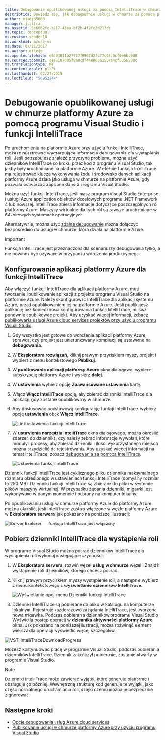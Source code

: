 ```yaml
---
title: Debugowanie opublikowanej usługi za pomocą IntelliTrace w chmurze platformy Azure
description: Dowiedz się, jak debugowanie usługi w chmurze za pomocą programu Visual Studio i funkcji IntelliTrace
author: mikejo5000
manager: jillfra
ms.assetid: 5e6662fc-b917-43ea-bf2b-4f2fc3d213dc
ms.topic: conceptual
ms.custom: seodec18
ms.workload: azure-vs
ms.date: 03/21/2017
ms.author: mikejo
ms.openlocfilehash: e5304011b27717f8967d2fc77c66c0cf0e6bc908
ms.sourcegitcommit: cea6187005f8a0cdf44e866a1534a4cf5356208c
ms.translationtype: MT
ms.contentlocale: pl-PL
ms.lasthandoff: 02/27/2019
ms.locfileid: "56953244"
---
```

# <a name="debugging-a-published-azure-cloud-service-with-visual-studio-and-intellitrace"></a>Debugowanie opublikowanej usługi w chmurze platformy Azure za pomocą programu Visual Studio i funkcji IntelliTrace
Po uruchomieniu na platformie Azure przy użyciu funkcji IntelliTrace, możesz rejestrować wyczerpujące informacje debugowania dla wystąpienia roli. Jeśli potrzebujesz znaleźć przyczynę problemu, można użyć dzienników IntelliTrace do kroku przez kod z programu Visual Studio, tak jakby były uruchamiane na platformie Azure. W efekcie funkcja IntelliTrace ma rejestrować klucza wykonywania kodu i środowisko danych aplikacji platformy Azure działa jako usługa w chmurze na platformie Azure, gdy pozwala odtwarzać zapisane dane z programu Visual Studio.

Można użyć funkcji IntelliTrace, jeśli masz program Visual Studio Enterprise i usługi Azure application obiektów docelowych programu .NET Framework 4 lub nowszej. IntelliTrace zbiera informacje dotyczące poszczególnych ról platformy Azure. Maszyny wirtualne dla tych ról są zawsze uruchamiane w 64-bitowych systemach operacyjnych.

Alternatywnie, można użyć [zdalne debugowanie](http://go.microsoft.com/fwlink/p/?LinkId=623041) można dołączyć bezpośrednio do usługi w chmurze, która działa na platformie Azure.

> [!IMPORTANT]
> Funkcja IntelliTrace jest przeznaczona dla scenariuszy debugowania tylko, a nie powinny być używane w przypadku wdrożenia produkcyjnego.
>

## <a name="configure-an-azure-application-for-intellitrace"></a>Konfigurowanie aplikacji platformy Azure dla funkcji IntelliTrace
Aby włączyć funkcji IntelliTrace dla aplikacji platformy Azure, musi tworzenie i publikowanie aplikacji z projektu programu Visual Studio na platformie Azure. Należy skonfigurować IntelliTrace dla aplikacji systemu Azure, przed opublikowaniem jej na platformie Azure. Jeśli publikujesz aplikację bez konieczności konfigurowania funkcji IntelliTrace, musisz ponownie opublikować projekt. Aby uzyskać więcej informacji, zobacz [publikowania usługi Azure cloud services projektów przy użyciu programu Visual Studio](http://go.microsoft.com/fwlink/p/?LinkId=623012).

1. Gdy wszystko jest gotowe do wdrożenia aplikacji platformy Azure, sprawdź, czy projekt jest ukierunkowany kompilacji są ustawione na **debugowania**.

1. W **Eksploratora rozwiązań**, kliknij prawym przyciskiem myszy projekt i wybierz z menu kontekstowego **Publikuj**.

1. W **publikowanie aplikacji platformy Azure** okno dialogowe, wybierz subskrypcję platformy Azure i wybierz **dalej**.

1. W **ustawienia** wybierz opcję **Zaawansowane ustawienia** kartę.

1. Włącz **Włącz IntelliTrace** opcję, aby zbierać dzienniki IntelliTrace dla aplikacji, gdy zostanie opublikowany w chmurze.

1. Aby dostosować podstawową konfigurację funkcji IntelliTrace, wybierz opcję **ustawienia** obok **Włącz IntelliTrace**.

    ![Link ustawienia funkcji IntelliTrace](./media/vs-azure-tools-intellitrace-debug-published-cloud-services/intellitrace-settings-link.png)

1. W **ustawienia narzędzia IntelliTrace** okna dialogowego, można określić zdarzeń do dziennika, czy należy zebrać informacje wywołań, które moduły i procesy, aby zbierać dzienniki i ilości wykorzystanego miejsca można przydzielić do rejestrowania. Aby uzyskać więcej informacji na temat IntelliTrace, zobacz [debugowania za pomocą IntelliTrace](http://go.microsoft.com/fwlink/?LinkId=214468).

    ![Ustawienia funkcji IntelliTrace](./media/vs-azure-tools-intellitrace-debug-published-cloud-services/IC519063.png)

Dziennik funkcji IntelliTrace jest cyklicznego pliku dziennika maksymalnego rozmiaru określonego w ustawieniach funkcji IntelliTrace (domyślny rozmiar to 250 MB). Dzienniki funkcji IntelliTrace są zbierane do pliku w systemie plików maszyny wirtualnej. W przypadku żądania dzienniki, migawki jest wykonywane w danym momencie i pobrany na komputer lokalny.

Po opublikowaniu usługi w chmurze platformy Azure do platformy Azure można określić, jeśli IntelliTrace zostało włączone w węźle platformy Azure w **Eksploratora serwera**, jak pokazano na poniższej ilustracji:

![Server Explorer — funkcja IntelliTrace jest włączony](./media/vs-azure-tools-intellitrace-debug-published-cloud-services/IC744134.png)

## <a name="download-intellitrace-logs-for-a-role-instance"></a>Pobierz dzienniki IntelliTrace dla wystąpienia roli
W programie Visual Studio można pobrać dzienników IntelliTrace dla wystąpienia roli wykonaj następujące czynności:

1. W **Eksploratora serwera**, rozwiń węzeł **usług w chmurze** węzeł i Znajdź wystąpienie roli dzienników, którego chcesz pobrać.

1. Kliknij prawym przyciskiem myszy wystąpienie roli, a następnie wybierz z menu kontekstowego s **wyświetlanie dzienników IntelliTrace**.

    ![Wyświetlanie opcji menu Dzienniki funkcji IntelliTrace](./media/vs-azure-tools-intellitrace-debug-published-cloud-services/view-intellitrace-logs.png)

1. Dzienniki IntelliTrace są pobierane do pliku w katalogu na komputerze lokalnym. Rejestruje każdorazowo zażądania IntelliTrace, jest tworzona nowa migawka. Podczas pobierania dzienników programu Visual Studio Wyświetla postęp operacji w **dziennika aktywności platformy Azure** okna. Jak pokazano na poniższej ilustracji, można rozwinąć element wiersza dla operacji wyświetlić więcej szczegółów.

![VST_IntelliTraceDownloadProgress](./media/vs-azure-tools-intellitrace-debug-published-cloud-services/IC745551.png)

Możesz kontynuować pracę w programie Visual Studio, podczas pobierania dzienników IntelliTrace. Dziennik zakończył pobieranie, zostanie otwarty w programie Visual Studio.

> [!NOTE]
> Dzienniki IntelliTrace może zawierać wyjątki, które generuje platformę i obsługuje go później. Wewnętrzną strukturę kod generuje te wyjątki, jako część normalnego uruchamiania roli, dzięki czemu można je bezpiecznie zignorować.
>
>

## <a name="next-steps"></a>Następne kroki
- [Opcje debugowania usług Azure cloud services](vs-azure-tools-debugging-cloud-services-overview.md)
- [Publikowanie usługi w chmurze platformy Azure przy użyciu programu Visual Studio](vs-azure-tools-publishing-a-cloud-service.md)